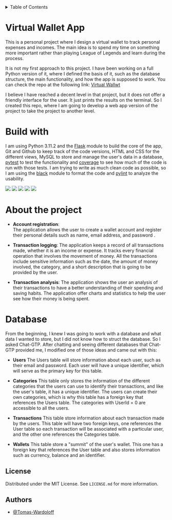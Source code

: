 <details>
  <summary>Table of Contents</summary>
   
  1. [Virtual Wallet App](#virtual-wallet-app)
  2. [Build with](#build-with)
  3. [About the project](#about-the-project)
  4. [Database](#database)
  4. [Authors](#authors)
</details>

# Virtual Wallet App

This is a personal project where I design a virtual wallet to track personal expenses and incomes. The main idea is to spend my time on something more important rather than playing League of Legends and learn during the process.

It is not my first approach to this project. I have been working on a full Python version of it, where I defined the basis of it, such as the database structure, the main functionality, and how the app is supposed to work. You can check the repo at the following link: [Virtual Wallwt](https://github.com/Tomas-Wardoloff/Virtual-Wallet)

I believe I have reached a decent level in that project, but it does not offer a friendly interface for the user. It just prints the results on the terminal. So I created this repo, where I am going to develop a web app version of the project to take the project to another level.

# Build with

I am using Python 3.11.2 and the [Flask](https://flask.palletsprojects.com/en/2.3.x/) module to build the core of the app, Git and Github to keep track of the code versions, HTML and CSS for the different views, MySQL to store and manage the user's data in a database, [pytest](https://docs.pytest.org/en/7.3.x/) to test the functionality and [coverage](https://coverage.readthedocs.io/en/7.2.7/) to see how much of the code is run with those tests.
I am trying to write as much clean code as possible, so I am using the [black](https://black.readthedocs.io/en/stable/) module to format the code and [pylint](https://www.pylint.org/) to analyze the usability.

<div>
   <img src='https://img.shields.io/badge/Python-14354C?style=for-the-badge&logo=python&logoColor=white'/>
   <img src='https://img.shields.io/badge/Flask-000000?style=for-the-badge&logo=flask&logoColor=white'/>
   <img src='https://img.shields.io/badge/HTML5-E34F26?style=for-the-badge&logo=html5&logoColor=white'/>
   <img src='https://img.shields.io/badge/CSS3-1572B6?style=for-the-badge&logo=css3&logoColor=white'/>
   <img src='https://img.shields.io/badge/MySQL-00000F?style=for-the-badge&logo=mysql&logoColor=white'/>
</div>

# About the project

- **Account registration**:  
   The application allows the user to create a wallet account and register their personal details such as name, email address, and password .

- **Transaction logging**:
  The application keeps a record of all transactions made, whether it is an income or expense. It tracks every financial operation that involves the movement of money. All the transactions include sensitive information such as the date, the amount of money involved, the category, and a short description that is going to be provided by the user.

- **Transaction analysis**:
  The application shows the user an analysis of their transactions to have a better understanding of their spending and saving habits. The application offer charts and statistics to help the user see how their money is being spent.

# Database

From the beginning, I knew I was going to work with a database and what data I wanted to store, but I did not know how to struct the database. So I asked Chat-GTP.
After chatting and seeing different databases that Chat-GTP provided me, I modified one of those ideas and came out with this:

- **Users**
  The Users table will store information about each user, such as their email and password. Each user will have a unique identifier, which will serve as the primary key for this table.

- **Categories**
  This table only stores the information of the different categories that the users can use to identify their transactions, and like the user's table, it has a unique identifier. The users can create their own categories, which is why this table has a foreign key that references the Users table. The categories with UserId = 0 are accessible to all the users.
- **Transactions**
  This table store information about each transaction made by the users. This table will have two foreign keys, one references the User table so each transaction will be associated with a particular user, and the other one references the Categories table.

- **Wallets**
  This table store a "summit" of the user's wallet. This one has a foreign key that references the User table and also stores information such as currency, balance and an identifier.

## License

Distributed under the MIT License. See `LICENSE.md` for more information.

## Authors

- [@Tomas-Wardoloff](https://www.github.com/Tomas-Wardoloff)

